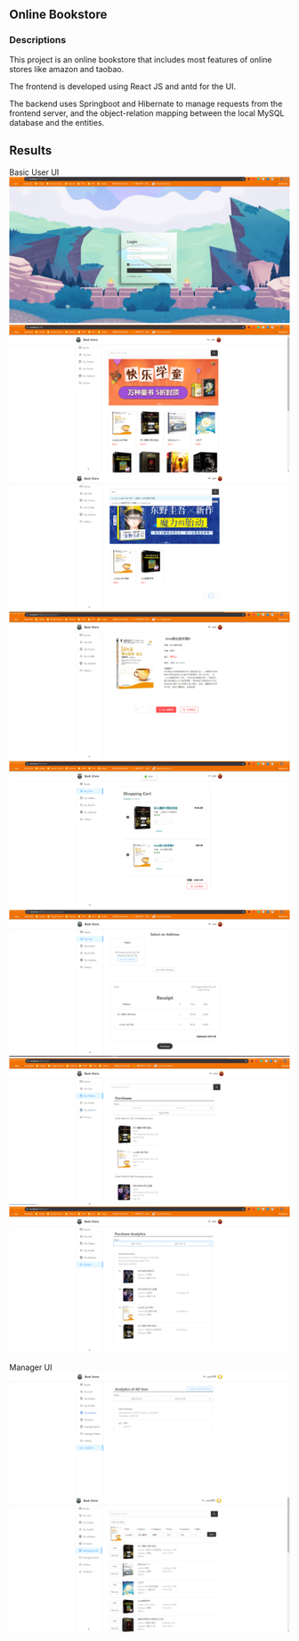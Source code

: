 ## Online Bookstore

### Descriptions
This project is an online bookstore that includes most features of online stores like amazon and taobao.

The frontend is developed using React JS and antd for the UI.

The backend uses Springboot and Hibernate to manage requests from the frontend server, and the object-relation mapping between the local MySQL database and the entities. 

## Results
Basic User UI
![login](/login.png)
![home](/userHome.png)
![query](/query.png)
![bookInfo](/bookInfo.png)
![cart](/cart.png)
![purchase](/purchase.png)
![orders](/orders.png)
![analytics](/analytics.png)

Manager UI
![ranking](/ranking.png)
![bookManagement](/bookManagement.png)


